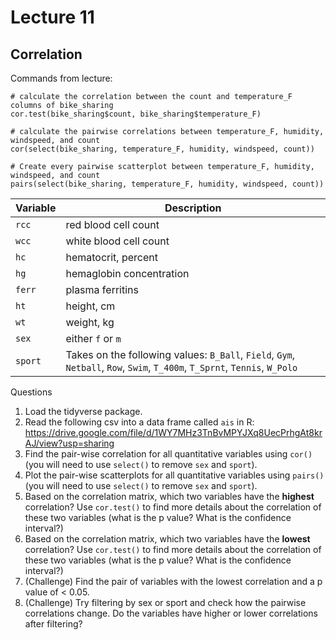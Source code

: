 # Lecture 11

## Correlation

Commands from lecture:
```
# calculate the correlation between the count and temperature_F columns of bike_sharing
cor.test(bike_sharing$count, bike_sharing$temperature_F)

# calculate the pairwise correlations between temperature_F, humidity, windspeed, and count
cor(select(bike_sharing, temperature_F, humidity, windspeed, count))

# Create every pairwise scatterplot between temperature_F, humidity, windspeed, and count
pairs(select(bike_sharing, temperature_F, humidity, windspeed, count))
```

| Variable | Description |
| -- | -- |
| `rcc` | red blood cell count |
| `wcc` | white blood cell count |
| `hc` | hematocrit, percent |
| `hg` | hemaglobin concentration |
| `ferr` | plasma ferritins |
| `ht` | height, cm |
| `wt` | weight, kg|
| `sex` | either `f` or `m` |
| `sport` | Takes on the following values: `B_Ball`, `Field`, `Gym`, `Netball`, `Row`, `Swim`, `T_400m`, `T_Sprnt`, `Tennis`, `W_Polo`|

Questions
1. Load the tidyverse package.
2. Read the following csv into a data frame called `ais` in R: https://drive.google.com/file/d/1WY7MHz3TnBvMPYJXq8UecPrhgAt8krAJ/view?usp=sharing
3. Find the pair-wise correlation for all quantitative variables using `cor()` (you will need to use `select()` to remove `sex` and `sport`).
4. Plot the pair-wise scatterplots for all quantitative variables using `pairs()` (you will need to use `select()` to remove `sex` and `sport`).
5. Based on the correlation matrix, which two variables have the **highest** correlation? Use `cor.test()` to find more details about the correlation of these two variables (what is the p value? What is the confidence interval?)
6. Based on the correlation matrix, which two variables have the **lowest** correlation? Use `cor.test()` to find more details about the correlation of these two variables (what is the p value? What is the confidence interval?)
7. (Challenge) Find the pair of variables with the lowest correlation and a p value of < 0.05.
8. (Challenge) Try filtering by sex or sport and check how the pairwise correlations change. Do the variables have higher or lower correlations after filtering?

